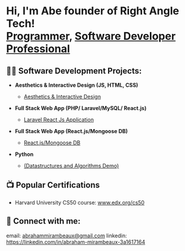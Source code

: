 <h1>Hi, I'm Abe founder of Right Angle Tech! <br/><a href="https://github.com/abem7787">Programmer</a>, <a href="https://www.linkedin.com/in/abraham-mirambeaux-3a1617164/">Software Developer Professional</a></h1>

<h2>👨‍💻 Software Development Projects:</h2>

- <b>Aesthetics & Interactive Design (JS, HTML, CSS)</b>
  - [Aesthetics & Interactive Design](https://github.com/abem7787/-Web-base-Interactive-Design)
- <b>Full Stack Web App (PHP/ Laravel/MySQL/ React.js)</b>
  - [Laravel React Js Application](https://github.com/abem7787/Bbay-ProductSurvey) </i>

- <b>Full Stack Web App (React.js/Mongoose DB)</b>
  - [React.js/Mongoose DB](https://github.com/abem7787/VMD-MEDICAL-COMMUNITY) </i>

- <b>Python</b>
  - [(Datastructures and Algorithms Demo)]()

<h2>📺 Popular Certifications </h2>

- Harvard University CS50 course: www.edx.org/cs50  

<h2> 🤳 Connect with me:</h2>

email: abrahammirambeaux@gmail.com
linkedin: https://linkedin.com/in/abraham-mirambeaux-3a1617164



